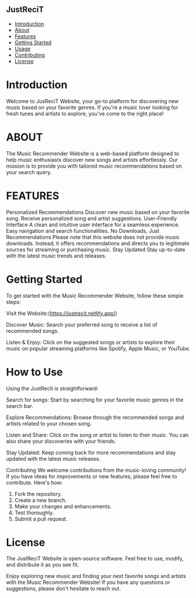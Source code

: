 ## JustReciT



- [Introduction](#introduction)
- [About](#About)
- [Features](#features)
- [Getting Started](#getting-started)
- [Usage](#How-to-Use)
- [Contributing](#contributing)
- [License](#license)



# Introduction
Welcome to JusReciT Website, your go-to platform for discovering new music based on your favorite genres. If you're a music lover looking for fresh tunes and artists to explore, you've come to the right place!


# ABOUT #
The Music Recommender Website is a web-based platform designed to help music enthusiasts discover new songs and artists effortlessly. Our mission is to provide you with tailored music recommendations based on your search query.


#  FEATURES #

Personalized Recommendations
Discover new music based on your favorite song.
Receive personalized song and artist suggestions.
User-Friendly Interface
A clean and intuitive user interface for a seamless experience.
Easy navigation and search functionalities.
No Downloads, Just Recommendations
Please note that this website does not provide music downloads. Instead, it offers recommendations and directs you to legitimate sources for streaming or purchasing music.
Stay Updated
Stay up-to-date with the latest music trends and releases.


# Getting Started

To get started with the Music Recommender Website, follow these simple steps:

Visit the Website:(https://justrecit.netlify.app/)

Discover Music: Search your preferred song to receive a list of recommended songs.

Listen & Enjoy: Click on the suggested songs or artists to explore their music on popular streaming platforms like Spotify, Apple Music, or YouTube.

# How to Use

Using the JustRecit is straightforward:

Search for songs: Start by searching for your favorite music genres in the search bar.

Explore Recommendations: Browse through the recommended songs and artists related to your chosen song.

Listen and Share: Click on the song or artist to listen to their music. You can also share your discoveries with your friends.

Stay Updated: Keep coming back for more recommendations and stay updated with the latest music releases.

Contributing
We welcome contributions from the music-loving community! If you have ideas for improvements or new features, please feel free to contribute. Here's how:

1. Fork the repository.
2. Create a new branch.
3. Make your changes and enhancements.
4. Test thoroughly.
5. Submit a pull request.

# License

The JustReciT Website is open-source software. Feel free to use, modify, and distribute it as you see fit.

Enjoy exploring new music and finding your next favorite songs and artists with the Music Recommender Website! If you have any questions or suggestions, please don't hesitate to reach out.